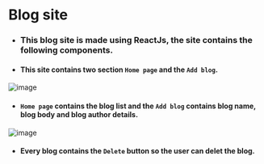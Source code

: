 # Blog site 

- ### This blog site is made using ReactJs, the site contains the following components.
- #### This site contains two section `Home page` and the `Add blog`.
 
![image](https://user-images.githubusercontent.com/75326769/161980380-7c538885-5440-4f94-af60-5323f3d57fbd.png)

- #### `Home page` contains the blog list and the `Add blog` contains blog name, blog body and blog author details.

![image](https://user-images.githubusercontent.com/75326769/161983575-9a0286d1-41ee-4670-be7c-e8d2746ec8f7.png)

- #### Every blog contains the `Delete` button so the user can delet the blog.



